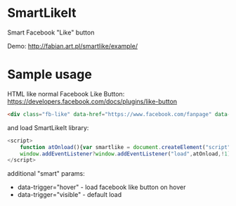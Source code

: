 # SmartLikeIt
Smart Facebook "Like" button

Demo: 
http://fabian.art.pl/smartlike/example/

# Sample usage

HTML like normal Facebook Like Button: https://developers.facebook.com/docs/plugins/like-button 

```html
<div class="fb-like" data-href="https://www.facebook.com/fanpage" data-trigger="hover" data-layout="button" data-send="false" data-show-faces="false"></div>
```

and load SmartLikeIt library:
```javascript
<script>
    function atOnload(){var smartlike = document.createElement("script");smartlike.src = "../smartlike.src.min.js";smartlike.async=1;document.body.appendChild(smartlike);}
    window.addEventListener?window.addEventListener("load",atOnload,!1):window.attachEvent?window.attachEvent("onload",atOnload):window.onload=atOnload;
</script>
```

additional "smart" params:

* data-trigger="hover" - load facebook like button on hover 
* data-trigger="visible" - default load